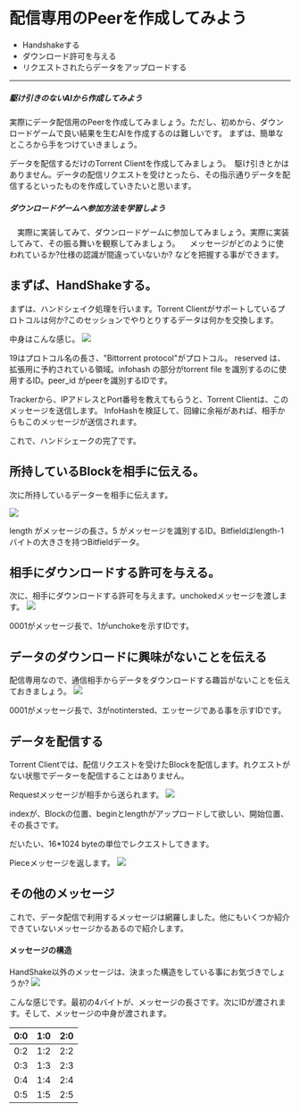 # 配信専用のPeerを作成してみよう
* Handshakeする
* ダウンロード許可を与える
* リクエストされたらデータをアップロードする

<hr>

##### 駆け引きのないAIから作成してみよう
実際にデータ配信用のPeerを作成してみましょう。ただし、初めから、ダウンロードゲームで良い結果を生むAIを作成するのは難しいです。
まずは、簡単なところから手をつけていきましょう。

データを配信するだけのTorrent Clientを作成してみましょう。　駆け引きとかはありません。データの配信リクエストを受けとったら、その指示通りデータを配信するといったものを作成していきたいと思います。

##### ダウンロードゲームへ参加方法を学習しよう

　実際に実装してみて、ダウンロードゲームに参加してみましょう。実際に実装してみて、その振る舞いを観察してみましょう。
　メッセージがどのように使われているか?仕様の認識が間違っていないか? などを把握する事ができます。



## まずば、HandShakeする。
まずは、ハンドシェイク処理を行います。Torrent Clientがサポートしているプロトコルは何か?このセッションでやりとりするデータは何かを交換します。

中身はこんな感じ。
![](client_mha.jpg)

19はプロトコル名の長さ、"Bittorrent protocol"がプロトコル。
reserved は、拡張用に予約されている領域。infohash の部分がtorrent file を識別するのに使用するID。peer_id がpeerを識別するIDです。


Trackerから、IPアドレスとPort番号を教えてもらうと、Torrent Clientは、このメッセージを送信します。
InfoHashを検証して、回線に余裕があれば、相手からもこのメッセージが送信されます。

これで、ハンドシェークの完了です。


## 所持しているBlockを相手に伝える。
次に所持しているデーターを相手に伝えます。

![](client_mbi.jpg)

length がメッセージの長さ。5 がメッセージを識別するID。Bitfieldはlength-1バイトの大きさを持つBitfieldデータ。



## 相手にダウンロードする許可を与える。
次に、相手にダウンロードする許可を与えます。unchokedメッセージを渡します。
![](client_muc.jpg)

0001がメッセージ長で、1がunchokeを示すIDです。

## データのダウンロードに興味がないことを伝える
配信専用なので、通信相手からデータをダウンロードする趣旨がないことを伝えておきましょう。
![](client_mni.jpg)

0001がメッセージ長で、3がnotintersted、エッセージである事を示すIDです。



## データを配信する
Torrent Clientでは、配信リクエストを受けたBlockを配信します。れクエストがない状態でデーターを配信することはありません。

Requestメッセージが相手から送られます。
![](client_mre.jpg)

indexが、Blockの位置、beginとlengthがアップロードして欲しい、開始位置、その長さです。

だいたい、16*1024 byteの単位でレクエストしてきます。


Pieceメッセージを返します。
![](client_mpi.jpg)


## その他のメッセージ
これで、データ配信で利用するメッセージは網羅しました。他にもいくつか紹介できていないメッセージかるあるので紹介します。

#### メッセージの構造
HandShake以外のメッセージは、決まった構造をしている事にお気づきでしょうか?
![](client_mab.jpg)

こんな感じです。最初の4バイトが、メッセージの長さです。次にIDが渡されます。そして、メッセージの中身が渡されます。


| 0:0 | 1:0 | 2:0 |
| -- | -- | -- |
| 0:2 | 1:2 | 2:2 |
| 0:3 | 1:3 | 2:3 |
| 0:4 | 1:4 | 2:4 |
| 0:5 | 1:5 | 2:5 |





